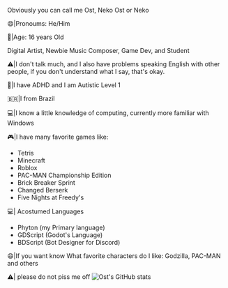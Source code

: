 Obviously you can call me Ost, Neko Ost or Neko

😄|Pronoums: He/Him

🙂|Age: 16 years Old

Digital Artist, Newbie Music Composer, Game Dev, and Student 

⚠️|I don't talk much, and I also have problems speaking English with other people, if you don't understand what I say, that's okay. 

🧩|I have ADHD and I am Autistic Level 1

🇧🇷|I from Brazil

💻|I know a little knowledge of computing, currently more familiar with Windows 

🎮|I have many favorite games like: 
- Tetris
- Minecraft
- Roblox 
- PAC-MAN Championship Edition
- Brick Breaker Sprint
- Changed Berserk
- Five Nights at Freedy's

💻| Acostumed Languages 
- Phyton (my Primary language)
- GDScript (Godot's Language)
- BDScript (Bot Designer for Discord)
  
😄|If you want know What favorite characters do I like: 
Godzilla, PAC-MAN and others

⚠️| please do not piss me off
![Ost's GitHub stats](https://github-readme-stats.vercel.app/api?username=anuraghazra&show_icons=true&theme=tokyonight)

